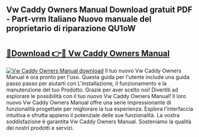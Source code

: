 ## Vw Caddy Owners Manual Download gratuit PDF - Part-vrm Italiano Nuovo manuale del proprietario di riparazione QU1oW

# <h2><a href="http://dfa47cy.blite.top/?on=Vw+Caddy+Owners+Manual">🔗Download 👉🔴 Vw Caddy Owners Manual</a></h2>

[![Vw Caddy Owners Manual download](https://i.imgur.com/lujVjoI.png)](http://dfa47cy.blite.top/?on=Vw+Caddy+Owners+Manual)
Il tuo nuovo Vw Caddy Owners Manual è ora pronto per l'uso. Questa guida per l'utente include una guida passo passo per aiutarti con L'installazione, il funzionamento e la manutenzione del tuo Prodotto. Grazie per aver scelto noi! Divertiti ad esplorare le possibilità con il tuo nuovo Vw Caddy Owners Manual! Il loro nuovo Vw Caddy Owners Manual offre una serie impressionante di funzionalità progettate per migliorare la tua esperienza. Esplora l'interfaccia intuitiva e sfrutta appieno il potenziale delle sue funzionalità. La vostra soddisfazione è garantita Vw Caddy Owners Manual. Sosteniamo la qualità dei nostri prodotti e servizi.
